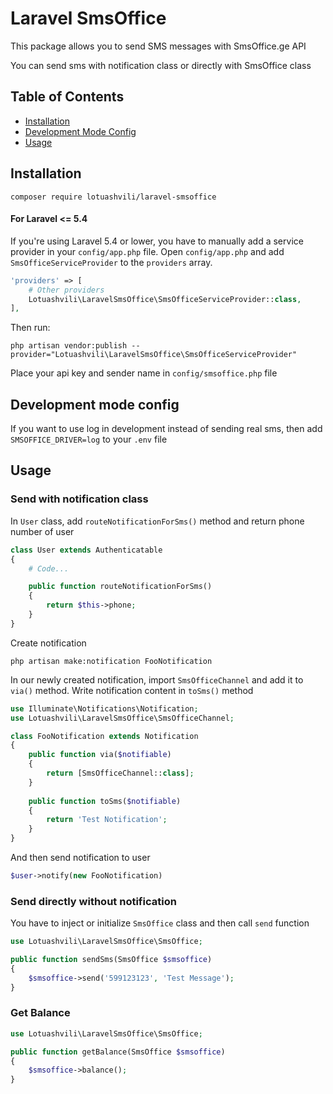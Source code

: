 # Laravel SmsOffice

This package allows you to send SMS messages with SmsOffice.ge API

You can send sms with notification class or directly with SmsOffice class 

## Table of Contents

- [Installation](#installation)
- [Development Mode Config](#development-mode-config)
- [Usage](#usage)

## Installation

```
composer require lotuashvili/laravel-smsoffice
```

#### For Laravel <= 5.4

If you're using Laravel 5.4 or lower, you have to manually add a service provider in your `config/app.php` file.
Open `config/app.php` and add `SmsOfficeServiceProvider` to the `providers` array.

```php
'providers' => [
    # Other providers
    Lotuashvili\LaravelSmsOffice\SmsOfficeServiceProvider::class,
],
```

Then run:

```
php artisan vendor:publish --provider="Lotuashvili\LaravelSmsOffice\SmsOfficeServiceProvider"
```

Place your api key and sender name in `config/smsoffice.php` file

## Development mode config

If you want to use log in development instead of sending real sms, then add `SMSOFFICE_DRIVER=log` to your `.env` file

## Usage

### Send with notification class

In `User` class, add `routeNotificationForSms()` method and return phone number of user

```php
class User extends Authenticatable
{
    # Code...

    public function routeNotificationForSms()
    {
        return $this->phone;
    }
}
```

Create notification

```
php artisan make:notification FooNotification
```

In our newly created notification, import `SmsOfficeChannel` and add it to `via()` method. Write notification content in `toSms()` method

```php
use Illuminate\Notifications\Notification;
use Lotuashvili\LaravelSmsOffice\SmsOfficeChannel;

class FooNotification extends Notification
{
    public function via($notifiable)
    {
        return [SmsOfficeChannel::class];
    }
    
    public function toSms($notifiable)
    {
        return 'Test Notification';
    }
}
```

And then send notification to user

```php
$user->notify(new FooNotification)
```

### Send directly without notification

You have to inject or initialize `SmsOffice` class and then call `send` function

```php
use Lotuashvili\LaravelSmsOffice\SmsOffice;

public function sendSms(SmsOffice $smsoffice)
{
    $smsoffice->send('599123123', 'Test Message');
}
```

### Get Balance

```php
use Lotuashvili\LaravelSmsOffice\SmsOffice;

public function getBalance(SmsOffice $smsoffice)
{
    $smsoffice->balance();
}
```
